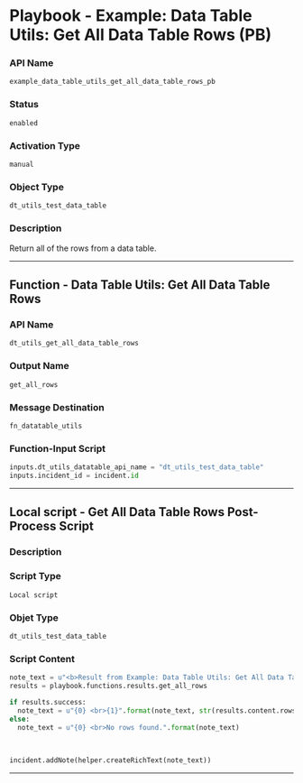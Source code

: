 <!--
    DO NOT MANUALLY EDIT THIS FILE
    THIS FILE IS AUTOMATICALLY GENERATED WITH resilient-sdk codegen
    Generated with resilient-sdk v49.0.4423
-->

# Playbook - Example: Data Table Utils: Get All Data Table Rows (PB)

### API Name
`example_data_table_utils_get_all_data_table_rows_pb`

### Status
`enabled`

### Activation Type
`manual`

### Object Type
`dt_utils_test_data_table`

### Description
Return all of the rows from a data table.


---
## Function - Data Table Utils: Get All Data Table Rows

### API Name
`dt_utils_get_all_data_table_rows`

### Output Name
`get_all_rows`

### Message Destination
`fn_datatable_utils`

### Function-Input Script
```python
inputs.dt_utils_datatable_api_name = "dt_utils_test_data_table"
inputs.incident_id = incident.id
```

---

## Local script - Get All Data Table Rows Post-Process Script

### Description


### Script Type
`Local script`

### Objet Type
`dt_utils_test_data_table`

### Script Content
```python
note_text = u"<b>Result from Example: Data Table Utils: Get All Data Table Rows</b><br>"
results = playbook.functions.results.get_all_rows

if results.success:
  note_text = u"{0} <br>{1}".format(note_text, str(results.content.rows))
else:
  note_text = u"{0} <br>No rows found.".format(note_text)
 
  

incident.addNote(helper.createRichText(note_text))
```

---
